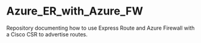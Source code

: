 # Azure_ER_with_Azure_FW
Repository documenting how to use Express Route and Azure Firewall with a Cisco CSR to advertise routes.
